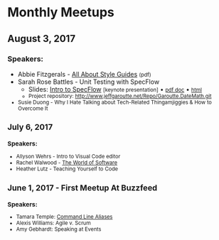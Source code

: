 # Monthly Meetups

<!-- (Hint for developers: add meetups in reverse chronological order, like a blog.) -->

## August 3, 2017

### Speakers:

* Abbie
  Fitzgerals -
  [All About Style Guides](AFitzgerald-GDI-style-guides.pdf) <small>(pdf)</small>
* Sarah Rose Battles - Unit Testing with SpecFlow
  * Slides: [Intro to SpecFlow](IntroToSpecflow.key) <small>[keynote
    presentation]</small> &bullet;
    <small>[pdf doc](IntroToSpecflow.pdf)</small> &bullet; <small>[html](IntroToSpecflow/index.html)
  * Project repository: <http://www.jeffgaroutte.net/Repo/Garoutte.DateMath.git>
* Susie Duong - Why I Hate Talking about Tech-Related Thingamjiggies
  &amp; How to Overcome It


## July 6, 2017

### Speakers:

* Allyson Wehrs - Intro to Visual Code editor
* Rachel Walwood - [The World of Software](The%20World%20of%20Software%20presentation.pdf)
* Heather Lutz - Teaching Yourself to Code

## June 1, 2017 - First Meetup At Buzzfeed

### Speakers:

* Tamara Temple: [Command Line Aliases](https://github.com/tamouse/Talk-Command-Line-Aliases)
* Alexis Williams: Agile v. Scrum
* Amy Gebhardt: Speaking at Events
